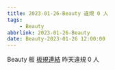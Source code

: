 ```yaml
---
title: 2023-01-26-Beauty 違規 0 人
tags:
    - Beauty
abbrlink: 2023-01-26-Beauty
date: Beauty-2023-01-26 12:00:00
---
```

Beauty 板 [板規連結](https://www.ptt.cc/bbs/Beauty/M.1630069980.A.84B.html)
昨天違規 0 人
